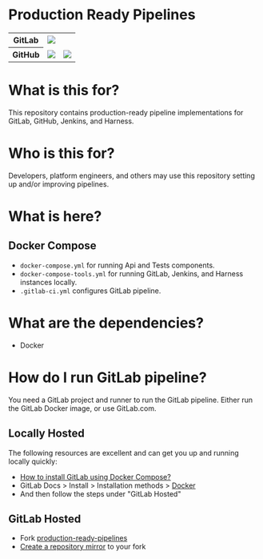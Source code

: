 # Production Ready Pipelines

<table>
  <tr>
    <th>GitLab</th><td><a href="https://production-ready-pipelines-rjae-b1b991fe5be258c306785611c6e0f6d.gitlab.io/"><img src="https://gitlab.com/Rjae/production-ready-pipelines/-/jobs/artifacts/master/raw/.ignored/coverage-reports/badge_combined.svg?job=test" /></a></td>
  </tr>
  <tr>
    <th>GitHub</th><td><a href="https://github.com/appshapes-org/production-ready-pipelines/actions/workflows/.github-ci.yml"><img src="https://github.com/appshapes-org/production-ready-pipelines/actions/workflows/.github-ci.yml/badge.svg" /></a></td><td><a href="https://appshapes-org.github.io/production-ready-pipelines/"><img src="https://appshapes-org.github.io/production-ready-pipelines/badge_combined.svg" /></a></td>
  </tr>
</table>

# What is this for?

This repository contains production-ready pipeline implementations for GitLab, GitHub, Jenkins, and Harness.

# Who is this for?

Developers, platform engineers, and others may use this repository setting up and/or improving pipelines.

# What is here?

## Docker Compose

- `docker-compose.yml` for running Api and Tests components.
- `docker-compose-tools.yml` for running GitLab, Jenkins, and Harness instances locally.
- `.gitlab-ci.yml` configures GitLab pipeline.

# What are the dependencies?

- Docker

# How do I run GitLab pipeline?

You need a GitLab project and runner to run the GitLab pipeline. Either run the GitLab Docker image, or use GitLab.com.

## Locally Hosted

The following resources are excellent and can get you up and running locally quickly:

- [How to install GitLab using Docker Compose?](https://www.czerniga.it/2021/11/14/how-to-install-gitlab-using-docker-compose/)
- GitLab Docs > Install > Installation methods > [Docker](https://docs.gitlab.com/ee/install/docker.html)
- And then follow the steps under "GitLab Hosted"

## GitLab Hosted

- Fork [production-ready-pipelines](https://github.com/appshapes-org/production-ready-pipelines)
- [Create a repository mirror](https://docs.gitlab.com/ee/user/project/repository/mirror/#create-a-repository-mirror) to your fork
